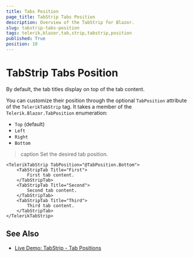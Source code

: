 ```yaml
---
title: Tabs Position
page_title: TabStrip Tabs Position
description: Overview of the TabStrip for Blazor.
slug: tabstrip-tabs-position
tags: telerik,blazor,tab,strip,tabstrip,position
published: True
position: 10
---
```


# TabStrip Tabs Position

By default, the tab titles display on top of the tab content.

You can customize their position through the optional `TabPosition` attribute of the `TelerikTabStrip` tag. It takes a member of the `Telerik.Blazor.TabPosition` enumeration:

* `Top` (default)
* `Left`
* `Right`
* `Bottom`

>caption Set the desired tab position.

````CSHTML
<TelerikTabStrip TabPosition="@TabPosition.Bottom">
    <TabStripTab Title="First">
        First tab content.
    </TabStripTab>
    <TabStripTab Title="Second">
        Second tab content.        
    </TabStripTab>
    <TabStripTab Title="Third">
        Third tab content.
    </TabStripTab>
</TelerikTabStrip>
````

## See Also

  * [Live Demo: TabStrip - Tab Positions](https://demos.telerik.com/blazor-ui/tabstrip/tab-positions)